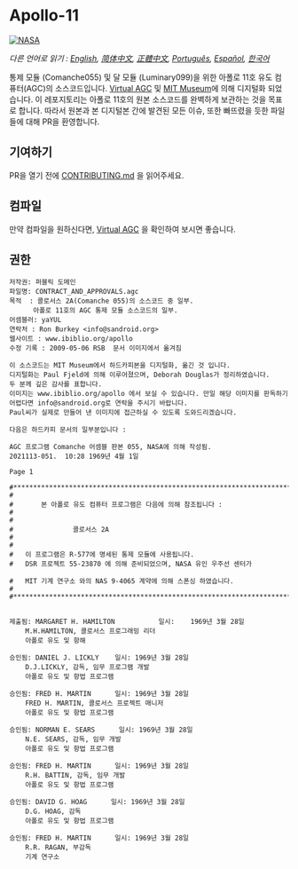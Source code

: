 # Apollo-11
[![NASA][1]][2]

*다른 언어로 읽기 : [English][EN], [简体中文][ZH_CN], [正體中文][ZH_TW], [Português][PT_BR], [Español][ES], [한국어][KO_KR]*

통제 모듈 (Comanche055) 및 달 모듈 (Luminary099)을 위한 아폴로 11호 유도 컴퓨터(AGC)의 소스코드입니다. [Virtual AGC][3] 및 [MIT Museum][4]에 의해 디지털화 되었습니다.
이 레포지토리는 아폴로 11호의 원본 소스코드를 완벽하게 보관하는 것을 목표로 합니다. 따라서 원본과 본 디지털본 간에 발견된 모든 이슈, 또한 빠뜨렸을 듯한 파일들에 대해 PR을 환영합니다. 

## 기여하기
PR을 열기 전에 [CONTRIBUTING.md][7] 을 읽어주세요.

## 컴파일
만약 컴파일을 원하신다면, [Virtual AGC][8] 을 확인하여 보시면 좋습니다.

## 권한
```plain
저작권: 퍼블릭 도메인
파일명: CONTRACT_AND_APPROVALS.agc
목적  : 콜로서스 2A(Comanche 055)의 소스코드 중 일부.
      아폴로 11호의 AGC 통제 모듈 소스코드의 일부.
어셈블러: yaYUL
연락처 : Ron Burkey <info@sandroid.org>
웹사이트 : www.ibiblio.org/apollo
수정 기록 : 2009-05-06 RSB  문서 이미지에서 옮겨짐

이 소스코드는 MIT Museum에서 하드카피본을 디지털화, 옮긴 것 입니다.
디지털화는 Paul Fjeld에 의해 이루어졌으며, Deborah Douglas가 정리하였습니다. 
두 분께 깊은 감사를 표합니다.
이미지는 www.ibiblio.org/apollo 에서 보실 수 있습니다. 만일 해당 이미지를 판독하기
어렵다면 info@sandroid.org로 연락을 주시기 바랍니다.
Paul씨가 실제로 만들어 낸 이미지에 접근하실 수 있도록 도와드리겠습니다.

다음은 하드카피 문서의 일부분입니다 :

AGC 프로그램 Comanche 어셈블 판본 055, NASA에 의해 작성됨.
2021113-051.  10:28 1969년 4월 1일

Page 1

#************************************************************************
#                                                                       
#       본 아폴로 유도 컴퓨터 프로그램은 다음에 의해 참조됩니다 :           
#                                                                       
#                                                                       
#               콜로서스 2A                                              
#                                                                       
#                                                                       
#   이 프로그램은 R-577에 명세된 통제 모듈에 사용됩니다.             
#   DSR 프로젝트 55-23870 에 의해 준비되었으며, NASA 유인 우주선 센터가                
#   MIT 기계 연구소 와의 NAS 9-4065 계약에 의해 스폰싱 하였습니다.                                                  
#                                                                       
#************************************************************************


제출됨: MARGARET H. HAMILTON           일시:    1969년 3월 28일
    M.H.HAMILTON, 콜로서스 프로그래밍 리더
    아폴로 유도 및 항해

승인됨: DANIEL J. LICKLY    일시: 1969년 3월 28일
    D.J.LICKLY, 감독, 임무 프로그램 개발
    아폴로 유도 및 항법 프로그램

승인됨: FRED H. MARTIN      일시: 1969년 3월 28일
    FRED H. MARTIN, 콜로서스 프로젝트 매니저
    아폴로 유도 및 항법 프로그램

승인됨: NORMAN E. SEARS      일시: 1969년 3월 28일
    N.E. SEARS, 감독, 임무 개발
    아폴로 유도 및 항법 프로그램

승인됨: FRED H. MARTIN      일시: 1969년 3월 28일
    R.H. BATTIN, 감독, 임무 개발
    아폴로 유도 및 항법 프로그램

승인됨: DAVID G. HOAG      일시: 1969년 3월 28일
    D.G. HOAG, 감독
    아폴로 유도 및 항법 프로그램

승인됨: FRED H. MARTIN      일시: 1969년 3월 28일
    R.R. RAGAN, 부감독
    기계 연구소
```

[EN]:README.md
[ZH_CN]:README.zh_cn.md
[ZH_TW]:README.zh_tw.md
[PT_BR]:README.pt_br.md
[ES]:README.es.md
[KO_KR]:README.ko_kr.md
[1]:https://cdn.rawgit.com/aleen42/badges/c9246f74/src/nasa.svg
[2]:https://www.nasa.gov/mission_pages/apollo/missions/apollo11.html
[3]:http://www.ibiblio.org/apollo/
[4]:http://web.mit.edu/museum/
[5]:http://www.ibiblio.org/apollo/ScansForConversion/Luminary099/
[6]:http://www.ibiblio.org/apollo/ScansForConversion/Comanche055/
[7]:https://github.com/chrislgarry/Apollo-11/blob/master/CONTRIBUTING.md
[8]:https://github.com/rburkey2005/virtualagc

